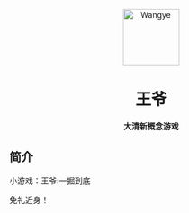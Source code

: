 <p align="center">
  <a href="https://gechengliu.github.io/Wangye/"><img src="https://wangye.github.io/RapeSenpai/index.html" width="100" height="100" alt="Wangye"></a>
</p>
<div align="center">

# 王爷
**大清新概念游戏**
</div>

## 简介
小游戏：王爷:一掘到底

免礼近身！
